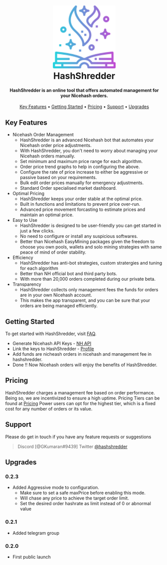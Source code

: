 
<h1 align="center">
  <br>
  <a href="http://hashshredder.com/"><img src="https://raw.githubusercontent.com/G-Kumaran/hashshredder/main/favicon128-org.png" alt="HashShredder" width="200"></a>
  <br>
  HashShredder
  <br>
</h1>

<h4 align="center">HashShredder is an online tool that offers automated management for your Nicehash orders.</h4>

<p align="center">
  <a href="#key-features">Key Features</a> •
  <a href="#getting-started">Getting Started</a> •
  <a href="#pricing">Pricing</a> •
  <a href="#support">Support</a> •
  <a href="#upgrades">Upgrades</a>
</p>

## Key Features

* Nicehash Order Management
  - HashShredder is an advanced Nicehash bot that automates your Nicehash order price adjustments. 
  - With HashShredder, you don't need to worry about managing your Nicehash orders manually. 
  - Set minimum and maximum price range for each algorithm.
  - Order price trend graphs to help in configuring the above.
  - Configure the rate of price increase to either be aggressive or passive based on your requirements.
  - Bulk edit order prices manually for emergency adjustments.
  - Standard Order specialised market dashboard.
* Optimal Pricing
  - HashShredder keeps your order stable at the optimal price. 
  - Built in functions and limitations to prevent price over-run.
  - Advanced price movement forcasting to estimate prices and maintain an optimal price.
* Easy to Use
  - HashShredder is designed to be user-friendly you can get started in just a few clicks. 
  - No need to configure or install any suspicious softwares.
  - Better than Nicehash EasyMining packages given the freedom to choose you own pools, wallets and solo mining strategies with same peace of mind of order stability.
* Efficiency
  - HashShredder has anti-bot strategies, custom stratergies and tuning for each algorithm
  - Better than NH official bot and third party bots.
  - With more than 20,000 orders completed during our private beta.
* Transparency
  - HashShredder collects only management fees the funds for orders are in your own Nicehash account. 
  - This makes the app transparent, and you can be sure that your orders are being managed efficiently.

## Getting Started
To get started with HashShredder, visit [FAQ](https://hashshredder.com/faq). 
  - Generate Nicehash API Keys - [NH API](https://www.nicehash.com/my/settings/keys/) 
  - Link the keys to HashShredder - [Profile](https://hashshredder.com/profile)
  - Add funds are nicheash orders in nicehash and management fee in hashshredder.
  - Done !! Now Nicehash orders will enjoy the benefits of HashShredder.

## Pricing
HashShredder charges a management fee based on order performance. Being so, we are incentivized to ensure a high uptime.
Pricing Tiers can be found at [Pricing](https://hashshredder.com/pricing)
Power users can opt for the highest tier, which is a fixed cost for any number of orders or its value.

## Support
Please do get in touch if you have any feature requests or suggestions

> Discord [@GKumaran#9439]
> Twitter [@hashshredder](https://t.me/hashshredder)

## Upgrades
### 0.2.3
  - Added Aggressive mode to configuration. 
    - Make sure to set a safe maxPrice before enabling this mode. 
    - Will chase any price to achieve the target order limit.
    - Set the desired order hashrate as limit instead of 0 or abnormal value

### 0.2.1
  - Added telegram group
  
### 0.2.0
  - First public launch
